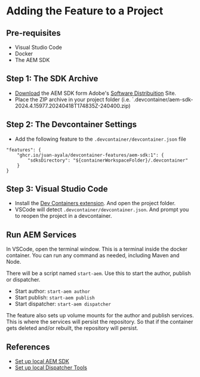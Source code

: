 # Adding the Feature to a Project

## Pre-requisites
* Visual Studio Code
* Docker
* The AEM SDK

## Step 1: The SDK Archive
* [Download](https://experienceleague.adobe.com/en/docs/experience-manager-learn/cloud-service/local-development-environment-set-up/aem-runtime#download-the-aem-as-a-cloud-service-sdk) the AEM SDK form Adobe's [Software Distribuition](https://experience.adobe.com/#/downloads) Site.
* Place the ZIP archive in your project folder (i.e. `.devcontainer/aem-sdk-2024.4.15977.20240418T174835Z-240400.zip)

## Step 2: The Devcontainer Settings
* Add the following feature to the `.devcontainer/devcontainer.json` file
```jsonc
"features": {
    "ghcr.io/juan-ayala/devcontainer-features/aem-sdk:1": {
        "sdksDirectory": "${containerWorkspaceFolder}/.devcontainer"
    }
}
```

## Step 3: Visual Studio Code
* Install the [Dev Containers extension](https://marketplace.visualstudio.com/items?itemName=ms-vscode-remote.remote-containers). And open the project folder.
* VSCode will detect `.devcontainer/devcontainer.json`. And prompt you to reopen the project in a devcontainer.

## Run AEM Services
In VSCode, open the terminal window. This is a terminal inside the docker container. You can run any command as needed, including Maven and Node.

There will be a script named `start-aem`. Use this to start the author, publish or dispatcher.
* Start author: `start-aem author`
* Start publish: `start-aem publish`
* Start dispatcher: `start-aem dispatcher`

The feature also sets up volume mounts for the author and publish services. This is where the services will persist the repository. So that if the container gets deleted and/or rebuilt, the repository will persist.

## References
* [Set up local AEM SDK](https://experienceleague.adobe.com/en/docs/experience-manager-learn/cloud-service/local-development-environment-set-up/aem-runtime)
* [Set up local Dispatcher Tools](https://experienceleague.adobe.com/en/docs/experience-manager-learn/cloud-service/local-development-environment-set-up/dispatcher-tools)